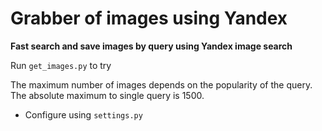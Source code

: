 # Grabber of images using Yandex

**Fast search and save images by query using Yandex image search**


Run `get_images.py` to try


The maximum number of images depends on the popularity of the query. <br>
The absolute maximum to single query is 1500.
- Configure using `settings.py`

